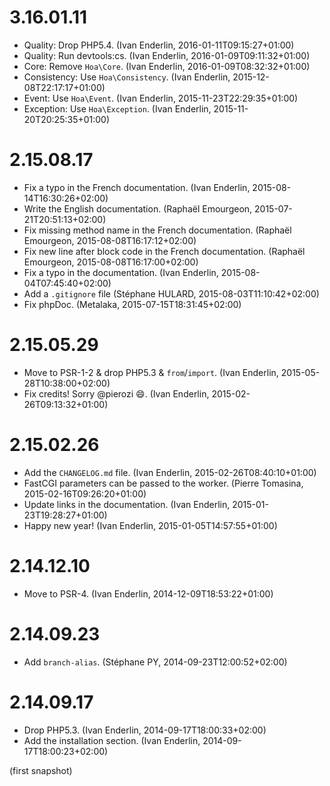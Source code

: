 # 3.16.01.11

  * Quality: Drop PHP5.4. (Ivan Enderlin, 2016-01-11T09:15:27+01:00)
  * Quality: Run devtools:cs. (Ivan Enderlin, 2016-01-09T09:11:32+01:00)
  * Core: Remove `Hoa\Core`. (Ivan Enderlin, 2016-01-09T08:32:32+01:00)
  * Consistency: Use `Hoa\Consistency`. (Ivan Enderlin, 2015-12-08T22:17:17+01:00)
  * Event: Use `Hoa\Event`. (Ivan Enderlin, 2015-11-23T22:29:35+01:00)
  * Exception: Use `Hoa\Exception`. (Ivan Enderlin, 2015-11-20T20:25:35+01:00)

# 2.15.08.17

  * Fix a typo in the French documentation. (Ivan Enderlin, 2015-08-14T16:30:26+02:00)
  * Write the English documentation. (Raphaël Emourgeon, 2015-07-21T20:51:13+02:00)
  * Fix missing method name in the French documentation. (Raphaël Emourgeon, 2015-08-08T16:17:12+02:00)
  * Fix new line after block code in the French documentation. (Raphaël Emourgeon, 2015-08-08T16:17:00+02:00)
  * Fix a typo in the documentation. (Ivan Enderlin, 2015-08-04T07:45:40+02:00)
  * Add a `.gitignore` file (Stéphane HULARD, 2015-08-03T11:10:42+02:00)
  * Fix phpDoc. (Metalaka, 2015-07-15T18:31:45+02:00)

# 2.15.05.29

  * Move to PSR-1-2 & drop PHP5.3 & `from`/`import`. (Ivan Enderlin, 2015-05-28T10:38:00+02:00)
  * Fix credits! Sorry @pierozi 😄. (Ivan Enderlin, 2015-02-26T09:13:32+01:00)

# 2.15.02.26

  * Add the `CHANGELOG.md` file. (Ivan Enderlin, 2015-02-26T08:40:10+01:00)
  * FastCGI parameters can be passed to the worker. (Pierre Tomasina, 2015-02-16T09:26:20+01:00)
  * Update links in the documentation. (Ivan Enderlin, 2015-01-23T19:28:27+01:00)
  * Happy new year! (Ivan Enderlin, 2015-01-05T14:57:55+01:00)

# 2.14.12.10

  * Move to PSR-4. (Ivan Enderlin, 2014-12-09T18:53:22+01:00)

# 2.14.09.23

  * Add `branch-alias`. (Stéphane PY, 2014-09-23T12:00:52+02:00)

# 2.14.09.17

  * Drop PHP5.3. (Ivan Enderlin, 2014-09-17T18:00:33+02:00)
  * Add the installation section. (Ivan Enderlin, 2014-09-17T18:00:23+02:00)

(first snapshot)
